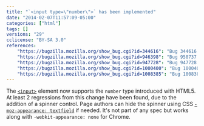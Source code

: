 ```yaml
---
title: "`<input type=\"number\">` has been implemented"
date: "2014-02-07T11:57:09-05:00"
categories: ["html"]
tags: []
versions: "29"
cclicense: "BY-SA 3.0"
references:
    "https://bugzilla.mozilla.org/show_bug.cgi?id=344616": "Bug 344616 – Implement <input type=\"number\">"
    "https://bugzilla.mozilla.org/show_bug.cgi?id=946398": "Bug 950737 – Flip the pref to enable <input type=number>"
    "https://bugzilla.mozilla.org/show_bug.cgi?id=947728": "Bug 947728 – Provide a way for content to hide <input type=number>\'s spinner"
    "https://bugzilla.mozilla.org/show_bug.cgi?id=1000400": "Bug 1000400 – skyscanner.com layout broken because site doesn\'t leave enough room for arrow buttons on <input type=\"number\">"
    "https://bugzilla.mozilla.org/show_bug.cgi?id=1008385": "Bug 1008385 – Betterment.com \"Goal set up\" page\'s funded-in-X-years input is broken, due to spinners pushing number out of view"
---
```

The [`<input>`](https://developer.mozilla.org/en-US/docs/Web/HTML/Element/input) element now supports the `number` type introduced with HTML5. At least 2 regressions from this change have been found, due to the addition of a spinner control. Page authors can hide the spinner using CSS [`-moz-appearance: textfield`](https://developer.mozilla.org/en-US/docs/Web/CSS/-moz-appearance) if needed. It's not part of any spec but works along with `-webkit-appearance: none` for Chrome.
